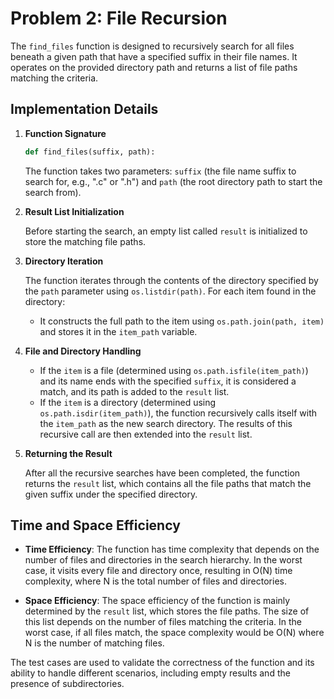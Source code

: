 # Problem 2: File Recursion

The `find_files` function is designed to recursively search for all files beneath a given path that have a specified suffix in their file names. It operates on the provided directory path and returns a list of file paths matching the criteria.

## Implementation Details

1. **Function Signature**
   ```python
   def find_files(suffix, path):
   ```

   The function takes two parameters: `suffix` (the file name suffix to search for, e.g., ".c" or ".h") and `path` (the root directory path to start the search from).

2. **Result List Initialization**
   
   Before starting the search, an empty list called `result` is initialized to store the matching file paths.

3. **Directory Iteration**
   
   The function iterates through the contents of the directory specified by the `path` parameter using `os.listdir(path)`. For each item found in the directory:

   - It constructs the full path to the item using `os.path.join(path, item)` and stores it in the `item_path` variable.

4. **File and Directory Handling**

   - If the `item` is a file (determined using `os.path.isfile(item_path)`) and its name ends with the specified `suffix`, it is considered a match, and its path is added to the `result` list.
   - If the `item` is a directory (determined using `os.path.isdir(item_path)`), the function recursively calls itself with the `item_path` as the new search directory. The results of this recursive call are then extended into the `result` list.

5. **Returning the Result**
   
   After all the recursive searches have been completed, the function returns the `result` list, which contains all the file paths that match the given suffix under the specified directory.

## Time and Space Efficiency

- **Time Efficiency**: The function has time complexity that depends on the number of files and directories in the search hierarchy. In the worst case, it visits every file and directory once, resulting in O(N) time complexity, where N is the total number of files and directories.
  
- **Space Efficiency**: The space efficiency of the function is mainly determined by the `result` list, which stores the file paths. The size of this list depends on the number of files matching the criteria. In the worst case, if all files match, the space complexity would be O(N) where N is the number of matching files.

The test cases are used to validate the correctness of the function and its ability to handle different scenarios, including empty results and the presence of subdirectories.